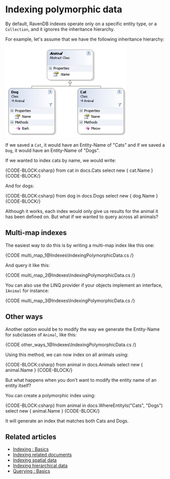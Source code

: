 # Indexing polymorphic data

By default, RavenDB indexes operate only on a specific entity type, or a `Collection`, and it ignores the inheritance hierarchy.

For example, let's assume that we have the following inheritance hierarchy:

![Figure 1: Polymorphic indexes](images/polymorphic_indexes_faq.png)

If we saved a `Cat`, it would have an Entity-Name of "Cats" and if we saved a `Dog`, it would have an Entity-Name of "Dogs".

If we wanted to index cats by name, we would write:

{CODE-BLOCK:csharp}
from cat in docs.Cats
select new { cat.Name }
{CODE-BLOCK/}

And for dogs:

{CODE-BLOCK:csharp}
from dog in docs.Dogs
select new { dog.Name }
{CODE-BLOCK/}

Although it works, each index would only give us results for the animal it has been defined on. But what if we wanted to query across all animals?

## Multi-map indexes

The easiest way to do this is by writing a multi-map index like this one:

{CODE multi_map_1@Indexes\IndexingPolymorphicData.cs /}

And query it like this:

{CODE multi_map_2@Indexes\IndexingPolymorphicData.cs /}

You can also use the LINQ provider if your objects implement an interface, `IAnimal` for instance:

{CODE multi_map_3@Indexes\IndexingPolymorphicData.cs /}

## Other ways

Another option would be to modify the way we generate the Entity-Name for subclasses of `Animal`, like this:

{CODE other_ways_1@Indexes\IndexingPolymorphicData.cs /}

Using this method, we can now index on all animals using:

{CODE-BLOCK:csharp}
from animal in docs.Animals
select new { animal.Name }
{CODE-BLOCK/}

But what happens when you don't want to modify the entity name of an entity itself?

You can create a polymorphic index using:

{CODE-BLOCK:csharp}
from animal in docs.WhereEntityIs("Cats", "Dogs")
select new { animal.Name }
{CODE-BLOCK/}

It will generate an index that matches both Cats and Dogs.

## Related articles

- [Indexing : Basics](../indexes/indexing-basics)
- [Indexing related documents](../indexes/indexing-related-documents)
- [Indexing spatial data](../indexes/indexing-spatial-data)
- [Indexing hierarchical data](../indexes/indexing-hierarchical-data)
- [Querying : Basics](../indexes/querying/basics)
